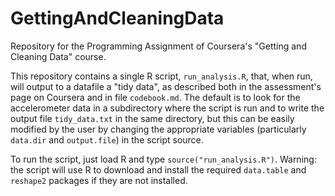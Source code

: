 GettingAndCleaningData
======================

Repository for the Programming Assignment of Coursera's "Getting and Cleaning Data" course.

This repository contains a single R script, `run_analysis.R`, that, when run, will output
to a datafile a "tidy data", as described both in the assessment's page on Coursera and in
file `codebook.md`. The default is to look for the accelerometer data in a subdirectory
where the script is run and to write the output file `tidy_data.txt` in the same directory,
but this can be easily modified by the user by changing the appropriate variables
(particularly `data.dir` and `output.file`) in the script source.

To run the script, just load R and type `source("run_analysis.R")`. Warning: the script will
use R to download and install the required `data.table` and `reshape2` packages if they are
not installed.
